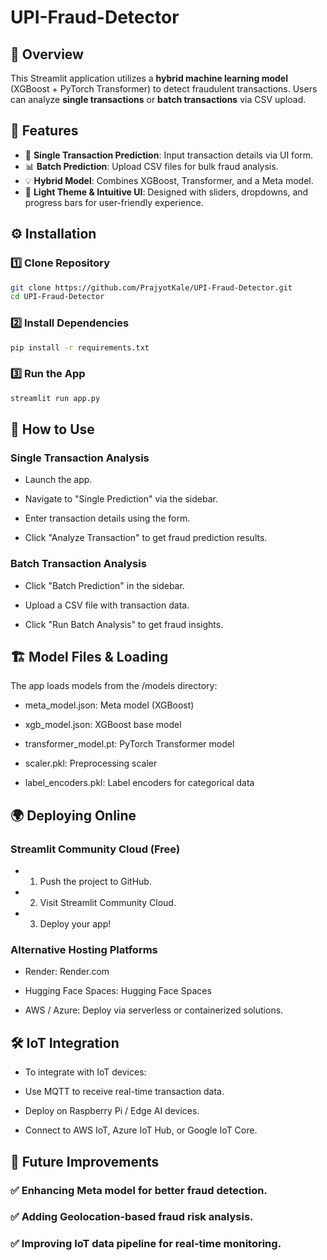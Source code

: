 # UPI-Fraud-Detector

## 🚀 Overview
This Streamlit application utilizes a **hybrid machine learning model** (XGBoost + PyTorch Transformer) to detect fraudulent transactions. Users can analyze **single transactions** or **batch transactions** via CSV upload.

## 📌 Features
- 🌟 **Single Transaction Prediction**: Input transaction details via UI form.
- 📊 **Batch Prediction**: Upload CSV files for bulk fraud analysis.
- 💡 **Hybrid Model**: Combines XGBoost, Transformer, and a Meta model.
- 🎨 **Light Theme & Intuitive UI**: Designed with sliders, dropdowns, and progress bars for user-friendly experience.

## ⚙️ Installation

### **1️⃣ Clone Repository**
```bash
git clone https://github.com/PrajyotKale/UPI-Fraud-Detector.git
cd UPI-Fraud-Detector
```
### 2️⃣ Install Dependencies
```bash
pip install -r requirements.txt
```
### 3️⃣ Run the App
```bash
streamlit run app.py
```
## 🔮 How to Use
### Single Transaction Analysis
- Launch the app.

- Navigate to "Single Prediction" via the sidebar.

- Enter transaction details using the form.

- Click "Analyze Transaction" to get fraud prediction results.

### Batch Transaction Analysis
- Click "Batch Prediction" in the sidebar.

- Upload a CSV file with transaction data.

- Click "Run Batch Analysis" to get fraud insights.

## 🏗️ Model Files & Loading
The app loads models from the /models directory:

- meta_model.json: Meta model (XGBoost)

- xgb_model.json: XGBoost base model

- transformer_model.pt: PyTorch Transformer model

- scaler.pkl: Preprocessing scaler

- label_encoders.pkl: Label encoders for categorical data

## 🌍 Deploying Online
### Streamlit Community Cloud (Free)
- 1) Push the project to GitHub.

- 2) Visit Streamlit Community Cloud.

- 3) Deploy your app!

### Alternative Hosting Platforms
- Render: Render.com

- Hugging Face Spaces: Hugging Face Spaces

- AWS / Azure: Deploy via serverless or containerized solutions.

## 🛠️ IoT Integration
- To integrate with IoT devices:

- Use MQTT to receive real-time transaction data.

- Deploy on Raspberry Pi / Edge AI devices.

- Connect to AWS IoT, Azure IoT Hub, or Google IoT Core.

## 🎯 Future Improvements
### ✅ Enhancing Meta model for better fraud detection.

### ✅ Adding Geolocation-based fraud risk analysis.

### ✅ Improving IoT data pipeline for real-time monitoring.

